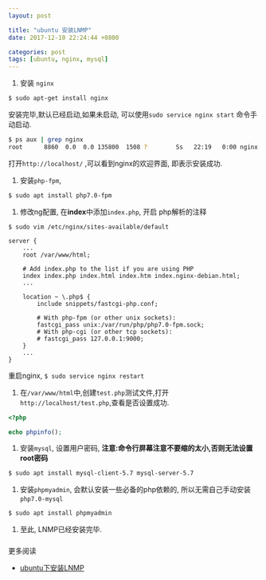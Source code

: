 ```yaml
---
layout: post

title: "ubuntu 安装LNMP"
date: 2017-12-10 22:24:44 +0800

categories: post
tags: [ubuntu, nginx, mysql]
---
```



1. 安装 `nginx`
```bash
$ sudo apt-get install nginx
```
安装完毕,默认已经启动,如果未启动, 可以使用`sudo service nginx start` 命令手动启动.
```bash
$ ps aux | grep nginx
root      8860  0.0  0.0 135800  1508 ?        Ss   22:19   0:00 nginx: master process /usr/sbin/nginx -g daemon on; master_process on;
```
打开`http://localhost/` ,可以看到nginx的欢迎界面, 即表示安装成功.

1. 安装`php-fpm`,
```bash
$ sudo apt install php7.0-fpm
```

1. 修改ng配置, 在**index**中添加`index.php`, 开启 php解析的注释
```
$ sudo vim /etc/nginx/sites-available/default

server {
    ...
    root /var/www/html;

	# Add index.php to the list if you are using PHP
	index index.php index.html index.htm index.nginx-debian.html;
    ...

    location ~ \.php$ {
        include snippets/fastcgi-php.conf;

        # With php-fpm (or other unix sockets):
        fastcgi_pass unix:/var/run/php/php7.0-fpm.sock;
        # With php-cgi (or other tcp sockets):
        # fastcgi_pass 127.0.0.1:9000;
    }
    ...
}
```
重启nginx, `$ sudo service nginx restart`

1. 在`/var/www/html`中,创建`test.php`测试文件,打开`http://localhost/test.php`,查看是否设置成功.
```php
<?php

echo phpinfo();
```

1. 安装`mysql`, 设置用户密码, __注意:命令行屏幕注意不要缩的太小,否则无法设置root密码__
```bash
$ sudo apt install mysql-client-5.7 mysql-server-5.7
```

1. 安装`phpmyadmin`, 会默认安装一些必备的php依赖的, 所以无需自己手动安装`php7.0-mysql`
```bash
$ sudo apt install phpmyadmin
```

1. 至此, LNMP已经安装完毕.


###
更多阅读
- [ubuntu下安装LNMP](http://www.jianshu.com/p/8caa53830b8d)
